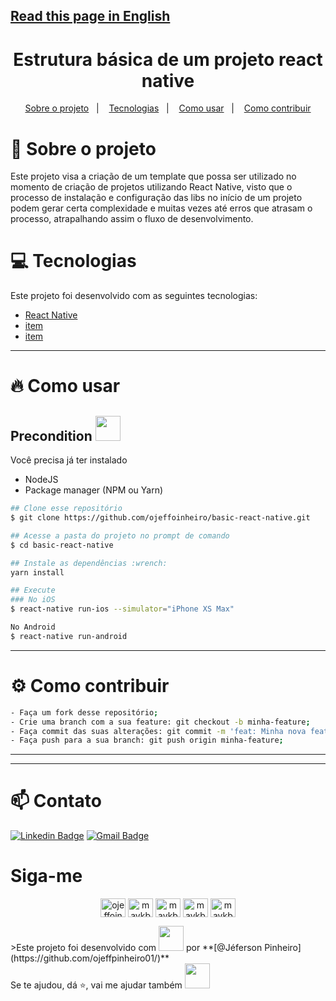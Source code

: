 ## [Read this page in English](https://github.com/ojeffoinheiro/basic-react-native)

<h1 align="center">
  Estrutura básica de um projeto react native
</h1>
  
<p align="center">
  <a href="#booksobre-o-projeto">Sobre o projeto</a>&nbsp;&nbsp;&nbsp;|&nbsp;&nbsp;&nbsp;
  <a href="#computer-tecnologias">Tecnologias</a>&nbsp;&nbsp;&nbsp;|&nbsp;&nbsp;&nbsp;  
  <a href="#fire-como-usar">Como usar</a>&nbsp;&nbsp;&nbsp;|&nbsp;&nbsp;&nbsp;
  <a href="#gear-como-contribuir">Como contribuir</a>
</p>

# :book: Sobre o projeto 
Este projeto visa a criação de um template que possa ser utilizado no momento de criação de projetos utilizando React Native, visto que o processo de instalação e configuração das libs no início de um projeto podem gerar certa complexidade e muitas vezes até erros que atrasam o processo, atrapalhando assim o fluxo de desenvolvimento.

# :computer: Tecnologias
Este projeto foi desenvolvido com as seguintes tecnologias:
- [React Native](https://reactnative.dev)
- [item](https://react-icons.github.io/react-icons/)
- [item](https://reactrouter.com/)
---

# :fire: Como usar
## Precondition <img src="https://4.bp.blogspot.com/-7eg7Qz3UeWM/UTioF3nxNGI/AAAAAAAAPZk/7H509R6acZU/s1600/gif+aviso.gif" width="40px">
Você precisa já ter instalado
- NodeJS
- Package manager (NPM ou Yarn)
```bash
## Clone esse repositório
$ git clone https://github.com/ojeffoinheiro/basic-react-native.git

## Acesse a pasta do projeto no prompt de comando 
$ cd basic-react-native

## Instale as dependências :wrench:
yarn install

## Execute
### No iOS
$ react-native run-ios --simulator="iPhone XS Max"

No Android
$ react-native run-android
```
---

# :gear: Como contribuir
```bash
- Faça um fork desse repositório;
- Crie uma branch com a sua feature: git checkout -b minha-feature;
- Faça commit das suas alterações: git commit -m 'feat: Minha nova feature';
- Faça push para a sua branch: git push origin minha-feature;
```
---

---
# :mailbox: Contato	
[![Linkedin Badge](https://img.shields.io/badge/-JefersonPinheiro-blue?style=flat-square&logo=Linkedin&logoColor=white&link=https://https://www.linkedin.com/in/jeferson-pinheiro/)](https://www.linkedin.com/in/jeferson-pinheiro/)
[![Gmail Badge](https://img.shields.io/badge/-jefersonpinheirodesouza@gmail.com-c14438?style=flat-square&logo=Gmail&logoColor=white&link=mailto:jefersonpinheirodesouza@gmail.com)](mailto:jefersonpinheirodesouza@gmail.com)

# Siga-me 
<p align="center">
<a href="https://dev.to/ojeffoinheiro" target="blank"><img align="center" src="https://cdn.jsdelivr.net/npm/simple-icons@3.0.1/icons/dev-dot-to.svg" alt="ojeffoinheiro" height="30" width="40" /></a>
<a href="https://codepen.io/ojeffoinheiro" target="blank"><img align="center" src="https://cdn.jsdelivr.net/npm/simple-icons@3.0.1/icons/codepen.svg" alt="maykbrito" height="30" width="40" /></a>
<a href="https://linkedin.com/in/jeferson-pinheiro" target="blank"><img align="center" src="https://cdn.jsdelivr.net/npm/simple-icons@3.0.1/icons/linkedin.svg" alt="maykbrito" height="30" width="40" /></a>
<a href="https://stackoverflow.com/ojeffpinheiro" target="blank"><img align="center" src="https://cdn.jsdelivr.net/npm/simple-icons@3.0.1/icons/stackoverflow.svg" alt="maykbrito" height="30" width="40" /></a>
<a href="https://codesandbox.io/u/ojeffoinheiro" target="blank"><img align="center" src="https://cdn.jsdelivr.net/npm/simple-icons@3.0.1/icons/codesandbox.svg" alt="maykbrito" height="30" width="40" /></a>
</p>
>Este projeto foi desenvolvido com <img src="https://magiagifs.com.br/wp-content/uploads/2019/08/gifs-coracao-pulsando-apaixonado2.gif" width="40px"> por **[@Jéferson Pinheiro](https://github.com/ojeffpinheiro01/)**<br> 
Se te ajudou, dá ⭐, vai me ajudar também <img src="https://blog.buscaonibus.com.br/wp-content/uploads/2020/09/emoji-piscadinha.gif" width="40px">

